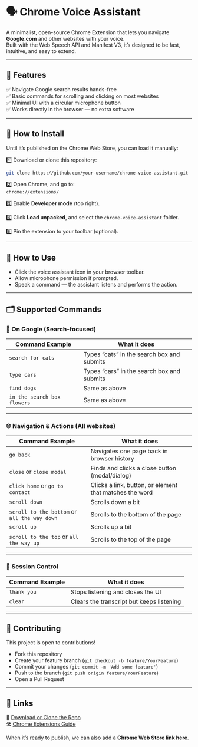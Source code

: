 # 🗣️ Chrome Voice Assistant

A minimalist, open-source Chrome Extension that lets you navigate **Google.com** and other websites with your voice.  
Built with the Web Speech API and Manifest V3, it’s designed to be fast, intuitive, and easy to extend.

---

## 🚀 Features
✅ Navigate Google search results hands-free  
✅ Basic commands for scrolling and clicking on most websites  
✅ Minimal UI with a circular microphone button  
✅ Works directly in the browser — no extra software

---

## 📖 How to Install

Until it’s published on the Chrome Web Store, you can load it manually:

1️⃣ Download or clone this repository:
```bash
git clone https://github.com/your-username/chrome-voice-assistant.git
```

2️⃣ Open Chrome, and go to:  
`chrome://extensions/`

3️⃣ Enable **Developer mode** (top right).

4️⃣ Click **Load unpacked**, and select the `chrome-voice-assistant` folder.

5️⃣ Pin the extension to your toolbar (optional).

---

## 🎤 How to Use

- Click the voice assistant icon in your browser toolbar.
- Allow microphone permission if prompted.
- Speak a command — the assistant listens and performs the action.

---

## 🗂️ Supported Commands

### 🧭 On Google (Search-focused)
| Command Example | What it does |
|-----------------|---------------|
| `search for cats` | Types “cats” in the search box and submits |
| `type cars` | Types “cars” in the search box and submits |
| `find dogs` | Same as above |
| `in the search box flowers` | Same as above |

---

### 🌐 Navigation & Actions (All websites)
| Command Example | What it does |
|-----------------|---------------|
| `go back` | Navigates one page back in browser history |
| `close` or `close modal` | Finds and clicks a close button (modal/dialog) |
| `click home` or `go to contact` | Clicks a link, button, or element that matches the word |
| `scroll down` | Scrolls down a bit |
| `scroll to the bottom` or `all the way down` | Scrolls to the bottom of the page |
| `scroll up` | Scrolls up a bit |
| `scroll to the top` or `all the way up` | Scrolls to the top of the page |

---

### 🛑 Session Control
| Command Example | What it does |
|-----------------|---------------|
| `thank you` | Stops listening and closes the UI |
| `clear` | Clears the transcript but keeps listening |

---

## 👥 Contributing
This project is open to contributions!

- Fork this repository
- Create your feature branch (`git checkout -b feature/YourFeature`)
- Commit your changes (`git commit -m 'Add some feature'`)
- Push to the branch (`git push origin feature/YourFeature`)
- Open a Pull Request

---

## 📎 Links
📂 [Download or Clone the Repo](https://github.com/your-username/chrome-voice-assistant)  
🛠️ [Chrome Extensions Guide](https://developer.chrome.com/docs/extensions/)  

When it’s ready to publish, we can also add a **Chrome Web Store link here**.
